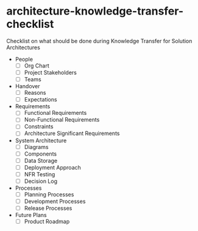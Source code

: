 # architecture-knowledge-transfer-checklist
Checklist on what should be done during Knowledge Transfer for Solution Architectures

* People
    - [ ] Org Chart
    - [ ] Project Stakeholders
    - [ ] Teams
* Handover
    - [ ] Reasons
    - [ ] Expectations
* Requirements
    - [ ] Functional Requirements
    - [ ] Non-Functional Requirements
    - [ ] Constraints
    - [ ] Architecture Significant Requirements
* System Architecture
    - [ ] Diagrams
    - [ ] Components
    - [ ] Data Storage
    - [ ] Deployment Approach
    - [ ] NFR Testing
    - [ ] Decision Log
* Processes
    - [ ] Planning Processes
    - [ ] Development Processes
    - [ ] Release Processes
* Future Plans
    - [ ] Product Roadmap
